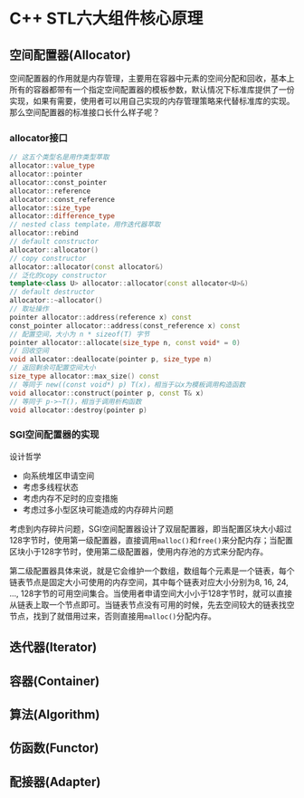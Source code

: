 # C++ STL六大组件核心原理

## 空间配置器(Allocator)

空间配置器的作用就是内存管理，主要用在容器中元素的空间分配和回收，基本上所有的容器都带有一个指定空间配置器的模板参数，默认情况下标准库提供了一份实现，如果有需要，使用者可以用自己实现的内存管理策略来代替标准库的实现。那么空间配置器的标准接口长什么样子呢？

### allocator接口

```c++
// 这五个类型名是用作类型萃取
allocator::value_type
allocator::pointer
allocator::const_pointer
allocator::reference
allocator::const_reference
allocator::size_type
allocator::difference_type
// nested class template，用作迭代器萃取
allocator::rebind
// default constructor
allocator::allocator()
// copy constructor
allocator::allocator(const allocator&)
// 泛化的copy constructor
template<class U> allocator::allocator(const allocator<U>&)
// default destructor
allocator::~allocator()
// 取址操作
pointer allocator::address(reference x) const
const_pointer allocator::address(const_reference x) const
// 配置空间，大小为 n * sizeof(T) 字节
pointer allocator::allocate(size_type n, const void* = 0)
// 回收空间
void allocator::deallocate(pointer p, size_type n)
// 返回剩余可配置空间大小
size_type allocator::max_size() const
// 等同于 new((const void*) p) T(x)，相当于以x为模板调用构造函数
void allocator::construct(pointer p, const T& x)
// 等同于 p->~T()，相当于调用析构函数
void allocator::destroy(pointer p)
```

### SGI空间配置器的实现

设计哲学

- 向系统堆区申请空间
- 考虑多线程状态
- 考虑内存不足时的应变措施
- 考虑过多小型区块可能造成的内存碎片问题

考虑到内存碎片问题，SGI空间配置器设计了双层配置器，即当配置区块大小超过128字节时，使用第一级配置器，直接调用`malloc()`和`free()`来分配内存；当配置区块小于128字节时，使用第二级配置器，使用内存池的方式来分配内存。

第二级配置器具体来说，就是它会维护一个数组，数组每个元素是一个链表，每个链表节点是固定大小可使用的内存空间，其中每个链表对应大小分别为8, 16, 24, ..., 128字节的可用空间集合。当使用者申请空间大小小于128字节时，就可以直接从链表上取一个节点即可。当链表节点没有可用的时候，先去空间较大的链表找空节点，找到了就借用过来，否则直接用`malloc()`分配内存。

## 迭代器(Iterator)

## 容器(Container)

## 算法(Algorithm)

## 仿函数(Functor)

## 配接器(Adapter)
